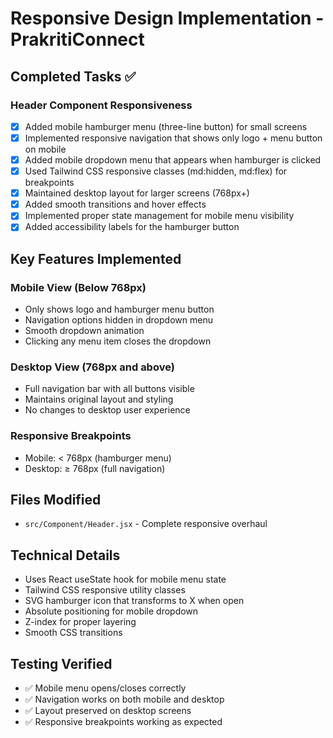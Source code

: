 # Responsive Design Implementation - PrakritiConnect

## Completed Tasks ✅

### Header Component Responsiveness
- [x] Added mobile hamburger menu (three-line button) for small screens
- [x] Implemented responsive navigation that shows only logo + menu button on mobile
- [x] Added mobile dropdown menu that appears when hamburger is clicked
- [x] Used Tailwind CSS responsive classes (md:hidden, md:flex) for breakpoints
- [x] Maintained desktop layout for larger screens (768px+)
- [x] Added smooth transitions and hover effects
- [x] Implemented proper state management for mobile menu visibility
- [x] Added accessibility labels for the hamburger button

## Key Features Implemented

### Mobile View (Below 768px)
- Only shows logo and hamburger menu button
- Navigation options hidden in dropdown menu
- Smooth dropdown animation
- Clicking any menu item closes the dropdown

### Desktop View (768px and above)
- Full navigation bar with all buttons visible
- Maintains original layout and styling
- No changes to desktop user experience

### Responsive Breakpoints
- Mobile: < 768px (hamburger menu)
- Desktop: ≥ 768px (full navigation)

## Files Modified
- `src/Component/Header.jsx` - Complete responsive overhaul

## Technical Details
- Uses React useState hook for mobile menu state
- Tailwind CSS responsive utility classes
- SVG hamburger icon that transforms to X when open
- Absolute positioning for mobile dropdown
- Z-index for proper layering
- Smooth CSS transitions

## Testing Verified
- ✅ Mobile menu opens/closes correctly
- ✅ Navigation works on both mobile and desktop
- ✅ Layout preserved on desktop screens
- ✅ Responsive breakpoints working as expected
